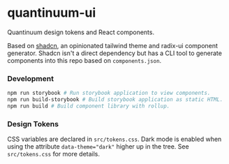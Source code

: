 # quantinuum-ui
Quantinuum design tokens and React components.

Based on [shadcn](https://ui.shadcn.com/), an opinionated tailwind theme and radix-ui component generator. Shadcn isn't a direct dependency but has a CLI tool to generate components into this repo based on `components.json`.

### Development

```bash
npm run storybook # Run storybook application to view components.
npm run build-storybook # Build storybook application as static HTML.
npm run build # Build component library with rollup.
``` 

### Design Tokens
CSS variables are declared in `src/tokens.css`. Dark mode is enabled when using the attribute `data-theme="dark"` higher up in the tree. See `src/tokens.css` for more details.






